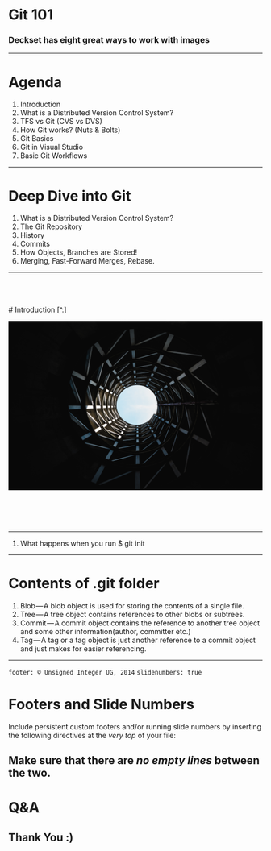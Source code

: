 # Git 101
### Deckset has eight great ways to work with images

---
# Agenda
1. Introduction
1. What is a Distributed Version Control System?
1. TFS vs Git (CVS vs DVS)
1. How Git works? (Nuts & Bolts)
1. Git Basics
1. Git in Visual Studio
1. Basic Git Workflows

---
# Deep Dive into Git

1. What is a Distributed Version Control System?
1. The Git Repository
1. History
1. Commits
1. How Objects, Branches are Stored!
1. Merging, Fast-Forward Merges, Rebase. 

---

<br>
<br>
<br>
# Introduction [^.]

![](assets/intro.jpg)

<br>
<br>
<br>

[^.]: Image Credit: [Aron Van de Pol] (https://unsplash.com/photos/hXOGHaGCtdA)

---
1. What happens when you run $ git init
 
---

# Contents of .git folder

1. Blob — A blob object is used for storing the contents of a single file.
1. Tree — A tree object contains references to other blobs or subtrees.
1. Commit — A commit object contains the reference to another tree object and some other information(author, committer etc.)
1. Tag — A tag or a tag object is just another reference to a commit object and just makes for easier referencing.

---

`footer: © Unsigned Integer UG, 2014`
`slidenumbers: true`

# Footers and Slide Numbers

Include persistent custom footers and/or running slide numbers by inserting the following directives at the *very top* of your file: 

Make sure that there are *no empty lines* between the two.
---
# Q&A
## Thank You :)
